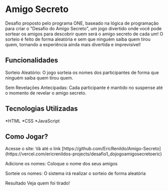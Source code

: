 <h1 class="main-title">Amigo Secreto</h1>
Desafio proposto pelo programa ONE, baseado na lógica de programação para criar o "Desafio do Amigo Secreto", um jogo divertido onde você pode sortear os amigos para descobrir quem será o amigo secreto de cada um! O sorteio é feito de forma aleatória e sem que ninguém saiba quem tirou quem, tornando a experiência ainda mais divertida e imprevisível!

<h2 class="section-title">Funcionalidades</h2>
Sorteio Aleatório: O jogo sorteia os nomes dos participantes de forma que ninguém saiba quem tirou quem.

Sem Revelações Antecipadas: Cada participante é mantido no suspense até o momento de revelar o amigo secreto.
<h2 class="section-title">Tecnologias Utilizadas</h2>
*HTML
*CSS
*JavaScript

<h2 class="section-title">Como Jogar?</h2>
Acesse o site: Vá até o link [https://github.com/EricRenildo/Amigo-Secreto](https://vercel.com/ericrenildos-projects/desafio1_dojogoamigosecretoeric)

Adicione os nomes: Coloque o nome dos seus amigos

Sorteie os nomes: 
O sistema irá realizar o sorteio de forma aleatória

Resultado Veja quem foi tirado!
